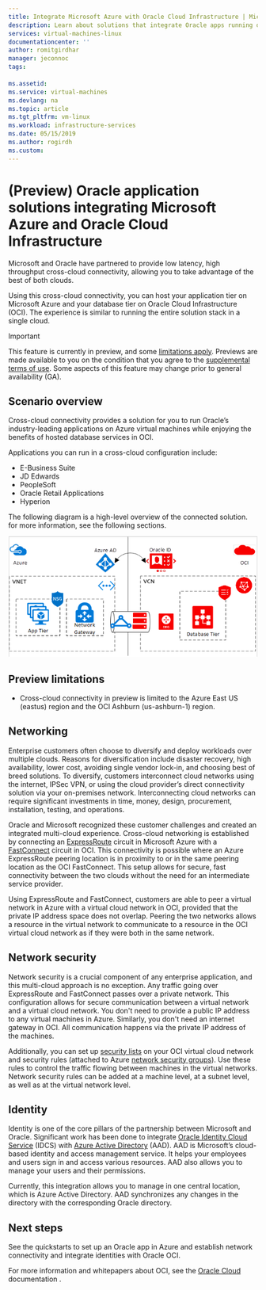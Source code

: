 ```yaml
---
title: Integrate Microsoft Azure with Oracle Cloud Infrastructure | Microsoft Docs
description: Learn about solutions that integrate Oracle apps running on Microsoft Azure with databases in Oracle Cloud Infrastructure (OCI).
services: virtual-machines-linux
documentationcenter: ''
author: romitgirdhar
manager: jeconnoc
tags: 

ms.assetid: 
ms.service: virtual-machines
ms.devlang: na
ms.topic: article
ms.tgt_pltfrm: vm-linux
ms.workload: infrastructure-services
ms.date: 05/15/2019
ms.author: rogirdh
ms.custom: 
---
```

# (Preview) Oracle application solutions integrating Microsoft Azure and Oracle Cloud Infrastructure

Microsoft and Oracle have partnered to provide low latency, high throughput cross-cloud connectivity, allowing you to take advantage of the best of both clouds. 

Using this cross-cloud connectivity, you can host your application tier on Microsoft Azure and your database tier on Oracle Cloud Infrastructure (OCI). The experience is similar to running the entire solution stack in a single cloud.

> [!IMPORTANT]
> This feature is currently in preview, and some [limitations apply](#preview-limitations). Previews are made available to you on the condition that you agree to the [supplemental terms of use](https://azure.microsoft.com/support/legal/preview-supplemental-terms/). Some aspects of this feature may change prior to general availability (GA).

## Scenario overview

Cross-cloud connectivity provides a solution for you to run Oracle’s industry-leading applications on Azure virtual machines while enjoying the benefits of hosted database services in OCI. 

Applications you can run in a cross-cloud configuration include:

* E-Business Suite
* JD Edwards
* PeopleSoft
* Oracle Retail Applications
* Hyperion

The following diagram is a high-level overview of the connected solution. for more information, see the following sections.

![Azure OCI solution overview](media/oracle-oci-overview/crosscloud.png)

## Preview limitations

* Cross-cloud connectivity in preview is limited to the Azure East US (eastus) region and the OCI Ashburn (us-ashburn-1) region.

## Networking

Enterprise customers often choose to diversify and deploy workloads over multiple clouds. Reasons for diversification include disaster recovery, high availability, lower cost, avoiding single vendor lock-in, and choosing best of breed solutions. To diversify, customers interconnect cloud networks using the internet, IPSec VPN, or using the cloud provider’s direct connectivity solution via your on-premises network. Interconnecting cloud networks can require significant investments in time, money, design, procurement, installation, testing, and operations. 

Oracle and Microsoft recognized these customer challenges and created an integrated multi-cloud experience. Cross-cloud networking is established by connecting an [ExpressRoute](../../../expressroute/expressroute-introduction.md) circuit in Microsoft Azure with a [FastConnect](https://docs.cloud.oracle.com/iaas/Content/Network/Concepts/fastconnectoverview.htm) circuit in OCI. This connectivity is possible where an Azure ExpressRoute peering location is in proximity to or in the same peering location as the OCI FastConnect. This setup allows for secure, fast connectivity between the two clouds without the need for an intermediate service provider.

Using ExpressRoute and FastConnect, customers are able to peer a virtual network in Azure with a virtual cloud network in OCI, provided that the private IP address space does not overlap. Peering the two networks allows a resource in the virtual network to communicate to a resource in the OCI virtual cloud network as if they were both in the same network.

## Network security

Network security is a crucial component of any enterprise application, and this multi-cloud approach is no exception. Any traffic going over ExpressRoute and FastConnect passes over a private network. This configuration allows for secure communication between a virtual network and a virtual cloud network. You don't need to provide a public IP address to any virtual machines in Azure. Similarly, you don't need an internet gateway in OCI. All communication happens via the private IP address of the machines.

Additionally, you can set up [security lists](https://docs.cloud.oracle.com/iaas/Content/Network/Concepts/securitylists.htm) on your OCI virtual cloud network and  security rules (attached to Azure [network security groups](../../../virtual-network/security-overview.md)). Use these rules to control the traffic flowing between machines in the virtual networks. Network security rules can be added at a machine level, at a subnet level, as well as at the virtual network level.
 
## Identity

Identity is one of the core pillars of the partnership between Microsoft and Oracle. Significant work has been done to integrate [Oracle Identity Cloud Service](https://docs.oracle.com/en/cloud/paas/identity-cloud/index.html) (IDCS) with [Azure Active Directory](../../../active-directory/index.md) (AAD).
AAD is Microsoft’s cloud-based identity and access management service. It helps your employees and users sign in and access various resources. AAD also allows you to manage your users and their permissions.

Currently, this integration allows you to manage in one central location, which is Azure Active Directory. AAD synchronizes any changes in the directory with the corresponding Oracle directory.

## Next steps

See the quickstarts to set up an Oracle app in Azure and establish network connectivity and integrate identities with Oracle OCI.

For more information and whitepapers about OCI, see the [Oracle Cloud](https://docs.cloud.oracle.com/iaas/Content/home.htm) documentation .
